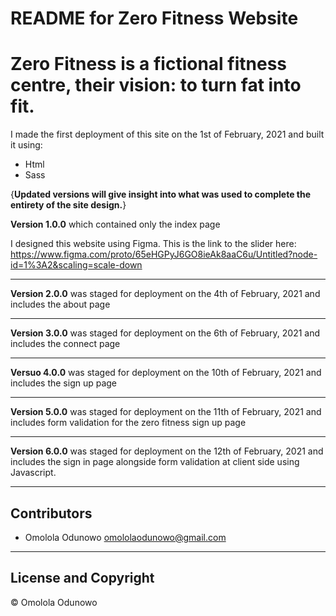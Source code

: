 # README for Zero Fitness Website

# Zero Fitness is a fictional fitness centre, their vision: to turn fat into fit.

I made the first deployment of this site on the 1st of February, 2021 and built it using:
- Html
- Sass 

{**Updated versions will give insight into what was used to complete the entirety of the site design.**}

**Version 1.0.0** which contained only the index page

I designed this website using Figma. This is the link to the slider here: <https://www.figma.com/proto/65eHGPyJ6GO8ieAk8aaC6u/Untitled?node-id=1%3A2&scaling=scale-down>

---
**Version 2.0.0** was staged for deployment on the 4th of February, 2021 and includes the about page

---
**Version 3.0.0** was staged for deployment on the 6th of February, 2021 and includes the connect page

---
**Versuo 4.0.0** was staged for deployment on the 10th of February, 2021 and includes the sign up page

---
**Version 5.0.0** was staged for deployment on the 11th of February, 2021 and includes form validation for the zero fitness sign up page

---
**Version 6.0.0** was staged for deployment on the 12th of February, 2021 and includes the sign in page alongside form validation at client side using Javascript.

---
## Contributors

- Omolola Odunowo <omololaodunowo@gmail.com>

---

## License and Copyright
© Omolola Odunowo


